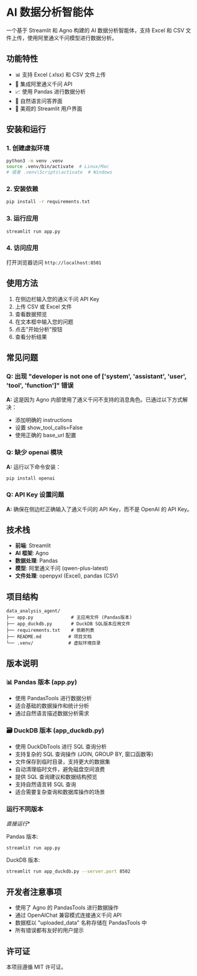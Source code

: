# AI 数据分析智能体

一个基于 Streamlit 和 Agno 构建的 AI 数据分析智能体，支持 Excel 和 CSV 文件上传，使用阿里通义千问模型进行数据分析。

## 功能特性

- 📊 支持 Excel (.xlsx) 和 CSV 文件上传
- 🤖 集成阿里通义千问 API
- 📈 使用 Pandas 进行数据分析
- 💬 自然语言问答界面
- 🎨 美观的 Streamlit 用户界面

## 安装和运行

### 1. 创建虚拟环境
```bash
python3 -m venv .venv
source .venv/bin/activate  # Linux/Mac
# 或者 .venv\Scripts\activate  # Windows
```

### 2. 安装依赖
```bash
pip install -r requirements.txt
```

### 3. 运行应用
```bash
streamlit run app.py
```

### 4. 访问应用
打开浏览器访问 `http://localhost:8501`

## 使用方法

1. 在侧边栏输入您的通义千问 API Key
2. 上传 CSV 或 Excel 文件
3. 查看数据预览
4. 在文本框中输入您的问题
5. 点击"开始分析"按钮
6. 查看分析结果

## 常见问题

### Q: 出现 "developer is not one of ['system', 'assistant', 'user', 'tool', 'function']" 错误
**A:** 这是因为 Agno 内部使用了通义千问不支持的消息角色。已通过以下方式解决：
- 添加明确的 instructions
- 设置 show_tool_calls=False
- 使用正确的 base_url 配置

### Q: 缺少 openai 模块
**A:** 运行以下命令安装：
```bash
pip install openai
```

### Q: API Key 设置问题
**A:** 确保在侧边栏正确输入了通义千问的 API Key，而不是 OpenAI 的 API Key。

## 技术栈

- **前端**: Streamlit
- **AI 框架**: Agno
- **数据处理**: Pandas
- **模型**: 阿里通义千问 (qwen-plus-latest)
- **文件处理**: openpyxl (Excel), pandas (CSV)

## 项目结构

```
data_analysis_agent/
├── app.py              # 主应用文件 (Pandas版本)
├── app_duckdb.py       # DuckDB SQL版本应用文件
├── requirements.txt    # 依赖列表
├── README.md          # 项目文档
└── .venv/             # 虚拟环境目录
```

## 版本说明

### 📊 Pandas 版本 (app.py)
- 使用 PandasTools 进行数据分析
- 适合基础的数据操作和统计分析
- 通过自然语言描述数据分析需求

### 🗃️ DuckDB 版本 (app_duckdb.py)
- 使用 DuckDbTools 进行 SQL 查询分析
- 支持复杂的 SQL 查询操作 (JOIN, GROUP BY, 窗口函数等)
- 文件保存到临时目录，支持更大的数据集
- 自动清理临时文件，避免磁盘空间浪费
- 提供 SQL 查询建议和数据结构预览
- 支持自然语言转 SQL 查询
- 适合需要复杂查询和数据库操作的场景

### 运行不同版本

*直接运行**

Pandas 版本:
```bash
streamlit run app.py
```

DuckDB 版本:
```bash
streamlit run app_duckdb.py --server.port 8502
```

## 开发者注意事项

- 使用了 Agno 的 PandasTools 进行数据操作
- 通过 OpenAIChat 兼容模式连接通义千问 API
- 数据框以 "uploaded_data" 名称存储在 PandasTools 中
- 所有错误都有友好的用户提示

## 许可证

本项目遵循 MIT 许可证。 